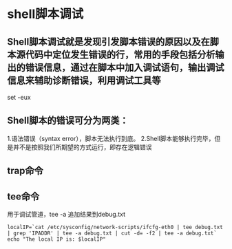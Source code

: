 # shell脚本调试

## Shell脚本调试就是发现引发脚本错误的原因以及在脚本源代码中定位发生错误的行，常用的手段包括分析输出的错误信息，通过在脚本中加入调试语句，输出调试信息来辅助诊断错误，利用调试工具等

set -eux

## Shell脚本的错误可分为两类：

1.语法错误（syntax error），脚本无法执行到底。 2.Shell脚本能够执行完毕，但是并不是按照我们所期望的方式运行，即存在逻辑错误

## **trap命令**

## **tee命令**

用于调试管道，tee -a 追加结果到debug.txt

```text
localIP=`cat /etc/sysconfig/network-scripts/ifcfg-eth0 | tee debug.txt | grep 'IPADDR' | tee -a debug.txt | cut -d= -f2 | tee -a debug.txt`
echo "The local IP is: $localIP"
```


